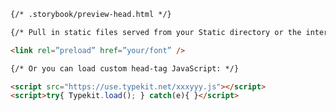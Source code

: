 ```html renderer="common" language="ts" tabTitle="html"
{/* .storybook/preview-head.html */}

{/* Pull in static files served from your Static directory or the internet */}

<link rel=”preload” href=”your/font” />

{/* Or you can load custom head-tag JavaScript: */}

<script src="https://use.typekit.net/xxxyyy.js"></script>
<script>try{ Typekit.load(); } catch(e){ }</script>
```
